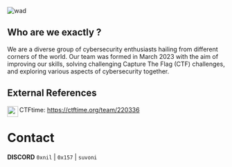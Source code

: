 
![wad](https://github.com/L3AK-TEAM/.github/assets/102762345/d6aee2d0-663f-451e-b2cb-abe9dd74ef6a)

## Who are we exactly ?

We are a diverse group of cybersecurity enthusiasts hailing from different corners of the world. Our team was formed in March 2023 with the aim of improving our skills, solving challenging Capture The Flag (CTF) challenges, and exploring various aspects of cybersecurity together. 
## External References
<p1>
  <img height="25" width="25" align="left" src="https://github.com/L3AK-TEAM/.github/assets/102762345/9a060993-b26a-46b0-8eae-09d0467dcc7c"> 
  
  CTFtime: https://ctftime.org/team/220336 
</p1>
<p1><p1>



# Contact 

**DISCORD** 
`0xnil` | `0x157` | `suvoni`
